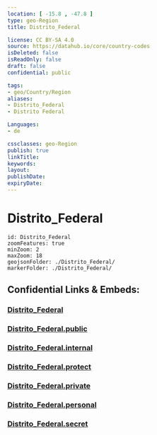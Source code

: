 ```yaml
---
location: [ -15.8 , -47.8 ] 
type: geo-Region
title: Distrito_Federal

license: CC BY-SA 4.0
source: https://datahub.io/core/country-codes
isDeleted: false
isReadOnly: false
draft: false
confidential: public

tags:
- geo/Country/Region
aliases:
- Distrito_Federal
- Distrito Federal

Languages:
- de

cssclasses: geo-Region
publish: true
linkTitle: 
keywords: 
layout: 
publishDate: 
expiryDate: 
---
```


# Distrito_Federal

```leaflet
id: Distrito_Federal
zoomFeatures: true 
minZoom: 2 
maxZoom: 18
geojsonFolder: ./Distrito_Federal/
markerFolder: ./Distrito_Federal/
```


## Confidential Links & Embeds: 

### [Distrito_Federal](/_Standards/Earth/Continent/America~South/Brazil/states~Brazil/Distrito_Federal.md) 

### [Distrito_Federal.public](/_public/Earth/Continent/America~South/Brazil/states~Brazil/Distrito_Federal.public.md) 

### [Distrito_Federal.internal](/_internal/Earth/Continent/America~South/Brazil/states~Brazil/Distrito_Federal.internal.md) 

### [Distrito_Federal.protect](/_protect/Earth/Continent/America~South/Brazil/states~Brazil/Distrito_Federal.protect.md) 

### [Distrito_Federal.private](/_private/Earth/Continent/America~South/Brazil/states~Brazil/Distrito_Federal.private.md) 

### [Distrito_Federal.personal](/_personal/Earth/Continent/America~South/Brazil/states~Brazil/Distrito_Federal.personal.md) 

### [Distrito_Federal.secret](/_secret/Earth/Continent/America~South/Brazil/states~Brazil/Distrito_Federal.secret.md)

